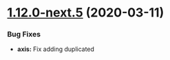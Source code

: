 # [1.12.0-next.5](https://github.com/naver/billboard.js/compare/1.12.0-next.4...1.12.0-next.5) (2020-03-11)


### Bug Fixes

* **axis:** Fix adding duplicated <title> element ([8d45075](https://github.com/naver/billboard.js/commit/8d45075eaa4529d4b4d4b44bedaa5c565a15f921)), closes [#1271](https://github.com/naver/billboard.js/issues/1271)
* **axis:** Fix axis label text position ([68b6b86](https://github.com/naver/billboard.js/commit/68b6b8688473672dc4aba466fa23844af71d999a)), closes [#1270](https://github.com/naver/billboard.js/issues/1270)
* **axis:** Fix axis tick rotate translate ([1bc3f20](https://github.com/naver/billboard.js/commit/1bc3f2020cd6d4535aafcc9b40f552f8b2c03c11)), closes [#1250](https://github.com/naver/billboard.js/issues/1250) [#1278](https://github.com/naver/billboard.js/issues/1278)
* **axis:** Fix for multi axes data bound  ([3f8afba](https://github.com/naver/billboard.js/commit/3f8afbaa86783055f8771db5b46b9432a3509a8d)), closes [/github.com/naver/billboard.js/pull/1233#issuecomment-595675546](https://github.com//github.com/naver/billboard.js/pull/1233/issues/issuecomment-595675546)
* **grid:** Fix focus grid to be maintained on resize  ([01ba388](https://github.com/naver/billboard.js/commit/01ba388477367c4c1bf7a52083331abbec34b136)), closes [#1239](https://github.com/naver/billboard.js/issues/1239)


### Features

* **axis:** Autorotate x axis tick texts on type "category" and "timeseries" ([8c51d02](https://github.com/naver/billboard.js/commit/8c51d02037f05e659082017ebca59dccbfbe2233)), closes [#1236](https://github.com/naver/billboard.js/issues/1236) [#1250](https://github.com/naver/billboard.js/issues/1250)

# [1.12.0-next.4](https://github.com/naver/billboard.js/compare/1.12.0-next.3...1.12.0-next.4) (2020-03-03)


### Bug Fixes

* **arc:** Fix overwriting gauge_max in MultiArcGauge with totalSum ([8b2c28e](https://github.com/naver/billboard.js/commit/8b2c28e900399e53545f0025c0a9d9ef24585598)), closes [#1259](https://github.com/naver/billboard.js/issues/1259) [#1260](https://github.com/naver/billboard.js/issues/1260)
* **axis:** Correct y Axis tick padding ([145b960](https://github.com/naver/billboard.js/commit/145b96026aabab81f41f4bad462b380e8b346085)), closes [#1251](https://github.com/naver/billboard.js/issues/1251)
* **callbacks:** Fix triggering in lazy rendering ([3e73fdf](https://github.com/naver/billboard.js/commit/3e73fdfd12e78ffa08e2755098c5c13753d3513d)), closes [#1254](https://github.com/naver/billboard.js/issues/1254)
* **tooltip:** Auto pos adjustion for tooltip ([c54f731](https://github.com/naver/billboard.js/commit/c54f731b87714e41ca43a7c29e9c2c46c35ec78b)), closes [#1243](https://github.com/naver/billboard.js/issues/1243) [#1239](https://github.com/naver/billboard.js/issues/1239)
* **tooltip:** Fix tooltip position on overlapping data point ([8dba213](https://github.com/naver/billboard.js/commit/8dba2134da94036437bda48a59aa5fca2dfb1d2e)), closes [#1267](https://github.com/naver/billboard.js/issues/1267)
* **tooltip,interaction:** Correct tooltip behaves for touch environment ([7090fa9](https://github.com/naver/billboard.js/commit/7090fa9e9b2a02930262551f0c609032818fd313)), closes [#1253](https://github.com/naver/billboard.js/issues/1253)


### Features

* **axis:** Intent to ship axis.x.min/max.fit ([1650955](https://github.com/naver/billboard.js/commit/165095523d6a71ab677bc2de1df3fbcf3793d63c)), closes [#7](https://github.com/naver/billboard.js/issues/7)

# [1.12.0-next.3](https://github.com/naver/billboard.js/compare/1.12.0-next.2...1.12.0-next.3) (2020-02-20)


### Bug Fixes

* **radar:** Correct text label not showing ([9109fd5](https://github.com/naver/billboard.js/commit/9109fd50b718c3a23b02e18dd3d2b163deef4465)), closes [#1241](https://github.com/naver/billboard.js/issues/1241)


### Features

* **tooltip:** Intent to ship tooltip.position.unit ([ac078a7](https://github.com/naver/billboard.js/commit/ac078a70372ea5aaa0302bf690c9149303060125)), closes [#1239](https://github.com/naver/billboard.js/issues/1239)

# [1.12.0-next.2](https://github.com/naver/billboard.js/compare/1.12.0-next.1...1.12.0-next.2) (2020-02-07)


### Features

* **axis:** Clone y/y2-axis domain if no data is bound to one of them ([96ac5c7](https://github.com/naver/billboard.js/commit/96ac5c7a2fd4632b14ab09a8d7fbe719f46417ae)), closes [#1231](https://github.com/naver/billboard.js/issues/1231) [#1233](https://github.com/naver/billboard.js/issues/1233)
* **axis:** Intent to ship y Axes stepSize ([429c6ec](https://github.com/naver/billboard.js/commit/429c6ecbe0fe7fb0fd7d6348fd66d34c685f4c22)), closes [#1098](https://github.com/naver/billboard.js/issues/1098)
* **tooltip:** Enhancement on callback options ([30a7718](https://github.com/naver/billboard.js/commit/30a7718d8a3bc5b6104452e35b34e3dbb8eb0db7)), closes [#1216](https://github.com/naver/billboard.js/issues/1216)

# [1.12.0-next.1](https://github.com/naver/billboard.js/compare/1.11.1...1.12.0-next.1) (2020-01-16)


### Bug Fixes

* **arc:** Fix handling spaced data name ([4824a47](https://github.com/naver/billboard.js/commit/4824a4742ef3242166708372c2d013e451317977)), closes [#1168](https://github.com/naver/billboard.js/issues/1168)
* **bar:** Bar's width resize according the zoom scale ([93184a2](https://github.com/naver/billboard.js/commit/93184a27ab916a1905d5c4b99a04f6f00c5f150b)), closes [#1185](https://github.com/naver/billboard.js/issues/1185)
* **core:** Fix onrendered firing time ([8b8665c](https://github.com/naver/billboard.js/commit/8b8665cbd21bb352973085873204994b390a0ee4)), closes [#1194](https://github.com/naver/billboard.js/issues/1194)
* **gauge:** fixed wrong ratio calculation in 'gauge.type = "single"' ([9020246](https://github.com/naver/billboard.js/commit/902024679dd7b713e75388a92d43b88092c0f0fa)), closes [#1205](https://github.com/naver/billboard.js/issues/1205)
* **interaction:** Fix null data point interaction ([901da84](https://github.com/naver/billboard.js/commit/901da84e644dbd5027041120ec068c99346e8b95)), closes [#1199](https://github.com/naver/billboard.js/issues/1199)
* **line:** Fix nullish data rendering with regions ([d0ca937](https://github.com/naver/billboard.js/commit/d0ca937364e9343c17fd8a0eb20d22baf6cbd7ec)), closes [#1172](https://github.com/naver/billboard.js/issues/1172)
* **tooltip:** Revert on pointer-events css prop ([c74c27a](https://github.com/naver/billboard.js/commit/c74c27a5ee2125177ce2b27a679da92112c15dd9)), closes [#1124](https://github.com/naver/billboard.js/issues/1124) [#1155](https://github.com/naver/billboard.js/issues/1155)


### Features

* **axis:** Intent to ship axis.y2.tick.rotate ([98992f3](https://github.com/naver/billboard.js/commit/98992f39fe612ec5252c2599c9b10306f8bd819c)), closes [#1157](https://github.com/naver/billboard.js/issues/1157) [#1158](https://github.com/naver/billboard.js/issues/1158)
* **gauge:** more than one arc are possible for gauges ([7a80e02](https://github.com/naver/billboard.js/commit/7a80e021f64070caa1ee9ea9b7d842472d6e8e5e)), closes [#787](https://github.com/naver/billboard.js/issues/787) [#1071](https://github.com/naver/billboard.js/issues/1071) [#1163](https://github.com/naver/billboard.js/issues/1163)
* **grid:** Intent to ship grid.focus.y ([13d65d1](https://github.com/naver/billboard.js/commit/13d65d13fb81701da27027b636bc108236577ac4)), closes [#1154](https://github.com/naver/billboard.js/issues/1154)
* **line:** Intent to ship bubble/line/scatter zerobased ([e45fb33](https://github.com/naver/billboard.js/commit/e45fb33147f7194bff6f5900d09d3b7a16e0ca0f)), closes [#1149](https://github.com/naver/billboard.js/issues/1149) [#1150](https://github.com/naver/billboard.js/issues/1150)
* **options:** Intent to ship Arc's expand.rate ([7d6f32f](https://github.com/naver/billboard.js/commit/7d6f32f499ba7e4176f1377a01fdb0c842cc1443)), closes [#1189](https://github.com/naver/billboard.js/issues/1189)
* **plugin:** Intent to ship bubblecompare plugin ([49704e0](https://github.com/naver/billboard.js/commit/49704e0147bada54d32ec4b1a3e0b42c2e6690fe)), closes [#1153](https://github.com/naver/billboard.js/issues/1153)
* **zoom:** Intent to ship zoom.reseteButton.onclick ([694cbcb](https://github.com/naver/billboard.js/commit/694cbcb75b50c04156a7706a505dd247e6106eb5)), closes [#1171](https://github.com/naver/billboard.js/issues/1171)

# [1.11.0-next.7](https://github.com/naver/billboard.js/compare/1.11.0-next.6@next...1.11.0-next.7@next) (2019-11-21)


### Bug Fixes

* **tooltip:** Remove 'pointer-events:none' inline set ([baa7bc6](https://github.com/naver/billboard.js/commit/baa7bc66ded0285c93db7d96c6d88a36f6b96b49)), closes [#1124](https://github.com/naver/billboard.js/issues/1124)


### Features

* **arc:** Intent to ship pie/donut.startingAngle ([b84be8e](https://github.com/naver/billboard.js/commit/b84be8e499712d00e0bef2ed8a6ffc55b87c7536)), closes [#1128](https://github.com/naver/billboard.js/issues/1128)
* **axis:** Intent to ship axes.domain ([355b0bd](https://github.com/naver/billboard.js/commit/355b0bd7afbb593d0aeca52890c619b424666706)), closes [#1090](https://github.com/naver/billboard.js/issues/1090)
* **data:** Intent to ship data.labels.position dataset ([dd5ba44](https://github.com/naver/billboard.js/commit/dd5ba44874f11563042b6070444e4fc851de1b01)), closes [#1126](https://github.com/naver/billboard.js/issues/1126)
* **options:** Intent to ship background ([493c2a3](https://github.com/naver/billboard.js/commit/493c2a304648a1d81bf0755ca75b871c88d190f6)), closes [#1131](https://github.com/naver/billboard.js/issues/1131)

# [1.11.0-next.6](https://github.com/naver/billboard.js/compare/1.11.0-next.5@next...1.11.0-next.6@next) (2019-11-19)


### Bug Fixes

* **zoom:** Correct Axis culling on zoom ([c319302](https://github.com/naver/billboard.js/commit/c319302a97fdce05f8811406ffd84374cbaf84fb)), closes [#1106](https://github.com/naver/billboard.js/issues/1106)

# [1.11.0-next.5](https://github.com/naver/billboard.js/compare/1.11.0-next.4@next...1.11.0-next.5@next) (2019-11-15)


### Bug Fixes

* **shape:** Fix shape position on multiple xs ([6ce784a](https://github.com/naver/billboard.js/commit/6ce784afb01d53b4758e255f50f5d2f8ebc9c0a8)), closes [#1115](https://github.com/naver/billboard.js/issues/1115)
* **zoom:** Fix to pass domain arg on onzoom ([e1daae6](https://github.com/naver/billboard.js/commit/e1daae67539bbb6bf468d1357f61275cddd5d006)), closes [#1109](https://github.com/naver/billboard.js/issues/1109)

# [1.11.0-next.4](https://github.com/naver/billboard.js/compare/1.11.0-next.3@next...1.11.0-next.4@next) (2019-11-13)


### Features

* **data:** Pass element arg for data callbacks ([bb9f952](https://github.com/naver/billboard.js/commit/bb9f95273dcd838862ad8e713a7865e0d062dbbc)), closes [#1100](https://github.com/naver/billboard.js/issues/1100)

# [1.11.0-next.3](https://github.com/naver/billboard.js/compare/1.11.0-next.2@next...1.11.0-next.3@next) (2019-09-25)


### Bug Fixes

* **axis:** Correct on tick count display ([d4c8eb1](https://github.com/naver/billboard.js/commit/d4c8eb1)), closes [#1077](https://github.com/naver/billboard.js/issues/1077)
* **gauge:** Fix to not align background startingAngle from option ([862156f](https://github.com/naver/billboard.js/commit/862156f)), closes [#1073](https://github.com/naver/billboard.js/issues/1073)

# [1.11.0-next.2](https://github.com/naver/billboard.js/compare/1.11.0-next.1@next...1.11.0-next.2@next) (2019-09-10)


### Bug Fixes

* **axis:** Correct subchart x axis culling ([8478dd9](https://github.com/naver/billboard.js/commit/8478dd9)), closes [#1068](https://github.com/naver/billboard.js/issues/1068)

# [1.11.0-next.1](https://github.com/naver/billboard.js/compare/1.10.1...1.11.0-next.1@next) (2019-09-03)


### Bug Fixes

* **all:** Fix possible IE9 style value ([950c335](https://github.com/naver/billboard.js/commit/950c335)), closes [/github.com/naver/billboard.js/commit/54631506721bc64476d5c8fd64a2a681f3b340c1#diff-851f1a6e431d0ae7dc68b646d27821a8R90-R93](https://github.com//github.com/naver/billboard.js/commit/54631506721bc64476d5c8fd64a2a681f3b340c1/issues/diff-851f1a6e431d0ae7dc68b646d27821a8R90-R93) [#1059](https://github.com/naver/billboard.js/issues/1059)
* **api:** Fix .data() to return exact data ([12bdc54](https://github.com/naver/billboard.js/commit/12bdc54)), closes [#1035](https://github.com/naver/billboard.js/issues/1035)
* **data:** Fix header option setting ([82461b3](https://github.com/naver/billboard.js/commit/82461b3)), closes [#1031](https://github.com/naver/billboard.js/issues/1031)
* **interaction:** Fix on eventRect rederaw ([dc5f67a](https://github.com/naver/billboard.js/commit/dc5f67a)), closes [#1028](https://github.com/naver/billboard.js/issues/1028) [#1019](https://github.com/naver/billboard.js/issues/1019) [#963](https://github.com/naver/billboard.js/issues/963)
* **text:** Fix data label y position when all data are 0 ([4b423a5](https://github.com/naver/billboard.js/commit/4b423a5)), closes [#1026](https://github.com/naver/billboard.js/issues/1026)
* **tooltip:** Fix tooltip work on touch zoom ([5d98187](https://github.com/naver/billboard.js/commit/5d98187)), closes [#1056](https://github.com/naver/billboard.js/issues/1056)


### Features

* **data:** Intent to ship data.labels.overlap ([90792fa](https://github.com/naver/billboard.js/commit/90792fa)), closes [#977](https://github.com/naver/billboard.js/issues/977)
* **options:** Intent to ship render option ([b6af77f](https://github.com/naver/billboard.js/commit/b6af77f)), closes [#1015](https://github.com/naver/billboard.js/issues/1015)
* **plugin:** Intent to ship TextOverlap ([728e879](https://github.com/naver/billboard.js/commit/728e879)), closes [#1048](https://github.com/naver/billboard.js/issues/1048)

## [1.10.1](https://github.com/naver/billboard.js/compare/1.10.0...1.10.1) (2019-08-09)


### Bug Fixes

* **interaction:** Fix on eventRect generation ([3dd9439](https://github.com/naver/billboard.js/commit/3dd9439)), closes [#1019](https://github.com/naver/billboard.js/issues/1019)

# [1.10.0](https://github.com/naver/billboard.js/compare/1.9.5...1.10.0) (2019-08-07)


### Bug Fixes

* **axis:** Correct label text position ([9beacfe](https://github.com/naver/billboard.js/commit/9beacfe)), closes [#1011](https://github.com/naver/billboard.js/issues/1011)
* **chart:** Correct the order to set '$' node values ([b97558c](https://github.com/naver/billboard.js/commit/b97558c)), closes [#994](https://github.com/naver/billboard.js/issues/994)
* **color:** Correct to not set stroke ([f18aa35](https://github.com/naver/billboard.js/commit/f18aa35)), closes [#754](https://github.com/naver/billboard.js/issues/754) [#872](https://github.com/naver/billboard.js/issues/872)
* **event:** Update determination condition ([736ba56](https://github.com/naver/billboard.js/commit/736ba56)), closes [#967](https://github.com/naver/billboard.js/issues/967)
* **flow:** Fix data points removal ([5463150](https://github.com/naver/billboard.js/commit/5463150)), closes [#1006](https://github.com/naver/billboard.js/issues/1006)
* **radar:** Correct display of indexed axis ([9bac296](https://github.com/naver/billboard.js/commit/9bac296)), closes [#997](https://github.com/naver/billboard.js/issues/997)
* **text:** Correct text vertical align ([6debb55](https://github.com/naver/billboard.js/commit/6debb55)), closes [#982](https://github.com/naver/billboard.js/issues/982)
* **tooltip:** Correct tooltip on dynamic loading ([c24bddb](https://github.com/naver/billboard.js/commit/c24bddb)), closes [#963](https://github.com/naver/billboard.js/issues/963)
* **tooltip:** Fix on contents template ([419144f](https://github.com/naver/billboard.js/commit/419144f)), closes [#972](https://github.com/naver/billboard.js/issues/972)


### Features

* **axis:** Intent to ship y/y2 axis culling ([44c6c4c](https://github.com/naver/billboard.js/commit/44c6c4c)), closes [#915](https://github.com/naver/billboard.js/issues/915)
* **bubble:** Intent to ship dimension ([27df7c3](https://github.com/naver/billboard.js/commit/27df7c3)), closes [#484](https://github.com/naver/billboard.js/issues/484)
* **options:** Pass instance arg to callbacks ([61cf047](https://github.com/naver/billboard.js/commit/61cf047)), closes [#989](https://github.com/naver/billboard.js/issues/989)
* **radar:** Intent to ship axis.text.position ([1720ec2](https://github.com/naver/billboard.js/commit/1720ec2)), closes [#998](https://github.com/naver/billboard.js/issues/998)

## [1.9.5](https://github.com/naver/billboard.js/compare/1.9.4...1.9.5) (2019-07-03)


### Bug Fixes

* **stats:** Remove stats ([29d6edc](https://github.com/naver/billboard.js/commit/29d6edc)), closes [#934](https://github.com/naver/billboard.js/issues/934) [#964](https://github.com/naver/billboard.js/issues/964)

## [1.9.3](https://github.com/naver/billboard.js/compare/1.9.2...1.9.3) (2019-06-28)


### Bug Fixes

* **color:** Fix on color.threshold.values handling ([841b316](https://github.com/naver/billboard.js/commit/841b316)), closes [#950](https://github.com/naver/billboard.js/issues/950)
* **radar:** Fix radar positioning ([612d93f](https://github.com/naver/billboard.js/commit/612d93f)), closes [#953](https://github.com/naver/billboard.js/issues/953)
* **radar:** Make data points stay over radar ([4db457d](https://github.com/naver/billboard.js/commit/4db457d)), closes [#952](https://github.com/naver/billboard.js/issues/952)

## [1.9.2](https://github.com/naver/billboard.js/compare/1.9.1...1.9.2) (2019-06-20)


### Bug Fixes

* **tooltip:** Correct condition of making tooltip text ([a3675eb](https://github.com/naver/billboard.js/commit/a3675eb)), closes [#940](https://github.com/naver/billboard.js/issues/940) [#941](https://github.com/naver/billboard.js/issues/941)
* **tooltip:** Correct condition of making tooltip text ([c0df6c5](https://github.com/naver/billboard.js/commit/c0df6c5)), closes [#940](https://github.com/naver/billboard.js/issues/940) [#941](https://github.com/naver/billboard.js/issues/941)

## [1.9.1](https://github.com/naver/billboard.js/compare/1.9.0...1.9.1) (2019-06-20)


### Bug Fixes

* **arc:** Fix to generate arc when data is zero ([04a4dd8](https://github.com/naver/billboard.js/commit/04a4dd8)), closes [#935](https://github.com/naver/billboard.js/issues/935)
* **line:** Fix gradient with dataname starting w/no ([fe31102](https://github.com/naver/billboard.js/commit/fe31102)), closes [#936](https://github.com/naver/billboard.js/issues/936)
